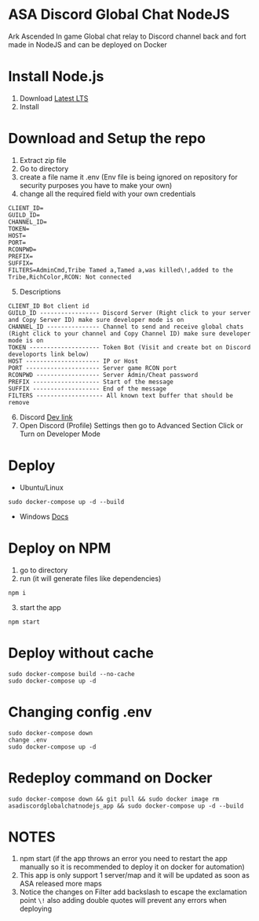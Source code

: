 # ASA Discord Global Chat NodeJS
Ark Ascended In game Global chat relay to Discord channel back and fort made in NodeJS and can be deployed on Docker


# Install Node.js
1. Download [Latest LTS](https://nodejs.org/dist/v20.9.0/node-v20.9.0-x64.msi)
2. Install

# Download and Setup the repo
1. Extract zip file
2. Go to directory
3. create a file name it .env (Env file is being ignored on repository for security purposes you have to make your own)
4. change all the required field with your own credentials
```
CLIENT_ID=
GUILD_ID=
CHANNEL_ID=
TOKEN=
HOST=
PORT=
RCONPWD=
PREFIX=
SUFFIX=
FILTERS=AdminCmd,Tribe Tamed a,Tamed a,was killed\!,added to the Tribe,RichColor,RCON: Not connected
```

5. Descriptions
```
CLIENT_ID Bot client id 
GUILD_ID ----------------- Discord Server (Right click to your server and Copy Server ID) make sure developer mode is on
CHANNEL_ID --------------- Channel to send and receive global chats (Right click to your channel and Copy Channel ID) make sure developer mode is on
TOKEN -------------------- Token Bot (Visit and create bot on Discord develoports link below)
HOST --------------------- IP or Host
PORT --------------------- Server game RCON port
RCONPWD ------------------ Server Admin/Cheat password
PREFIX ------------------- Start of the message
SUFFIX ------------------- End of the message
FILTERS ------------------- All known text buffer that should be remove
```
6. Discord [Dev link](https://discord.com/developers/docs/intro)
7. Open Discord (Profile) Settings then go to Advanced Section Click or Turn on Developer Mode

# Deploy
- Ubuntu/Linux
```
sudo docker-compose up -d --build
```
- Windows [Docs](https://docs.docker.com/compose/install/)

# Deploy on NPM
1. go to directory
2. run (it will generate files like dependencies)
```
npm i
``` 
3. start the app
```
npm start
```

# Deploy without cache
```
sudo docker-compose build --no-cache
sudo docker-compose up -d
```

# Changing config .env
```
sudo docker-compose down
change .env
sudo docker-compose up -d
```

# Redeploy command on Docker
```
sudo docker-compose down && git pull && sudo docker image rm asadiscordglobalchatnodejs_app && sudo docker-compose up -d --build
```

# NOTES
1. npm start (if the app throws an error you need to restart the app manually so it is recommended to deploy it on docker for automation)
2. This app is only support 1 server/map and it will be updated as soon as ASA released more maps
3. Notice the changes on Filter add backslash to escape the exclamation point ```\!``` also adding double quotes will prevent any errors when deploying



